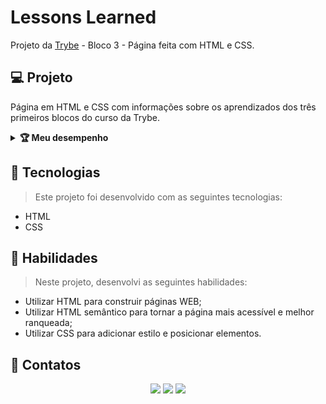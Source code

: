 # Lessons Learned
Projeto da [Trybe](https://www.betrybe.com/) - Bloco 3 - Página feita com HTML e CSS.

## 💻 Projeto

Página em HTML e CSS com informações sobre os aprendizados dos três primeiros blocos do curso da Trybe.

<details>
  <summary><strong>🏆 Meu desempenho</strong></summary><br />

  <img src="project-info/lessons-learned.png"/>
</details>

## 🚀 Tecnologias
> Este projeto foi desenvolvido com as seguintes tecnologias:

- HTML
- CSS

## 📌 Habilidades
> Neste projeto, desenvolvi as seguintes habilidades:

- Utilizar HTML para construir páginas WEB;
- Utilizar HTML semântico para tornar a página mais acessível e melhor ranqueada;
- Utilizar CSS para adicionar estilo e posicionar elementos.

## 💬 Contatos

<div align="center" style="display: inline_block">
  <a href="https://julianoboese.github.io" target="_blank"><img height="28rem" src="https://img.shields.io/badge/my_portfolio-3fc337?style=for-the-badge" target="_blank"></a> 
  <a href="https://www.linkedin.com/in/julianoboese" target="_blank"><img height="28rem" src="https://img.shields.io/badge/LinkedIn-0077B5?style=for-the-badge&logo=linkedin&logoColor=white"></a> 
  <a href = "mailto:juliano.boese@gmail.com"><img height="28rem" src="https://img.shields.io/badge/Gmail-D14836?style=for-the-badge&logo=gmail&logoColor=white" target="_blank"></a>
</div>

<!-- ## 📄 Licença

Esse projeto está sob licença. Veja o arquivo [LICENÇA](LICENSE.md) para mais detalhes.

[⬆ Voltar ao topo](#nome-do-projeto)<br> -->
